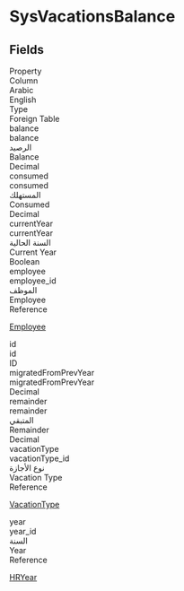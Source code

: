 # SysVacationsBalance

<ContentFilter/>

<div class='searchable'>

## Fields

<div class="nama-table">
<div class="row header-row">
<div class="cell">Property</div>
<div class="cell">Column</div>
<div class="cell">Arabic</div>
<div class="cell">English</div>
<div class="cell">Type</div>
<div class="cell">Foreign Table</div>
</div><div class="row searchable" id="balance">
<div class="cell" data-label="Property">balance</div>
<div class="cell" data-label="Column">balance</div>
<div class="cell" data-label="Arabic">الرصيد</div>
<div class="cell" data-label="English">Balance</div>
<div class="cell" data-label="Type">Decimal</div>

</div>

<div class="row searchable" id="consumed">
<div class="cell" data-label="Property">consumed</div>
<div class="cell" data-label="Column">consumed</div>
<div class="cell" data-label="Arabic">المستهلك</div>
<div class="cell" data-label="English">Consumed</div>
<div class="cell" data-label="Type">Decimal</div>

</div>

<div class="row searchable" id="currentYear">
<div class="cell" data-label="Property">currentYear</div>
<div class="cell" data-label="Column">currentYear</div>
<div class="cell" data-label="Arabic">السنة الحالية</div>
<div class="cell" data-label="English">Current Year</div>
<div class="cell" data-label="Type">Boolean</div>

</div>

<div class="row searchable" id="employee">
<div class="cell" data-label="Property">employee</div>
<div class="cell" data-label="Column">employee_id</div>
<div class="cell" data-label="Arabic">الموظف</div>
<div class="cell" data-label="English">Employee</div>
<div class="cell" data-label="Type">Reference</div>
<div class="cell" data-label="Foreign Table">

 [Employee](/modules/basic/Employee.md) 
</div>
</div>

<div class="row searchable" id="id">
<div class="cell" data-label="Property">id</div>
<div class="cell" data-label="Column">id</div>
<div class="cell" data-label="Arabic"></div>
<div class="cell" data-label="English"></div>
<div class="cell" data-label="Type">ID</div>

</div>

<div class="row searchable" id="migratedFromPrevYear">
<div class="cell" data-label="Property">migratedFromPrevYear</div>
<div class="cell" data-label="Column">migratedFromPrevYear</div>
<div class="cell" data-label="Arabic"></div>
<div class="cell" data-label="English"></div>
<div class="cell" data-label="Type">Decimal</div>

</div>

<div class="row searchable" id="remainder">
<div class="cell" data-label="Property">remainder</div>
<div class="cell" data-label="Column">remainder</div>
<div class="cell" data-label="Arabic">المتبقي</div>
<div class="cell" data-label="English">Remainder</div>
<div class="cell" data-label="Type">Decimal</div>

</div>

<div class="row searchable" id="vacationType">
<div class="cell" data-label="Property">vacationType</div>
<div class="cell" data-label="Column">vacationType_id</div>
<div class="cell" data-label="Arabic">نوع الأجازة</div>
<div class="cell" data-label="English">Vacation Type</div>
<div class="cell" data-label="Type">Reference</div>
<div class="cell" data-label="Foreign Table">

 [VacationType](/modules/humanresource-payroll/VacationType.md) 
</div>
</div>

<div class="row searchable" id="year">
<div class="cell" data-label="Property">year</div>
<div class="cell" data-label="Column">year_id</div>
<div class="cell" data-label="Arabic">السنة</div>
<div class="cell" data-label="English">Year</div>
<div class="cell" data-label="Type">Reference</div>
<div class="cell" data-label="Foreign Table">

 [HRYear](/modules/humanresource-payroll/HRYear.md) 
</div>
</div>


</div>
</div>

